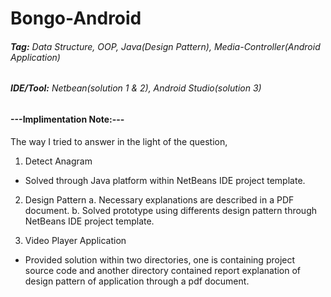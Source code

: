 # Bongo-Android
###### **Tag:** Data Structure, OOP, Java(Design Pattern), Media-Controller(Android Application)
###### **IDE/Tool:** Netbean(solution 1 & 2), Android Studio(solution 3) 

#### ---Implimentation Note:---
The way I tried to answer in the light of the question,

1. Detect Anagram
  - Solved through Java platform within NetBeans IDE project template.
  
2. Design Pattern
  a. Necessary explanations are described in a PDF document.
  b. Solved prototype using differents design pattern through NetBeans IDE project template.
  
3. Video Player Application
  - Provided solution within two directories, one is containing project source code and another directory contained report explanation of design pattern of application through a pdf document. 
